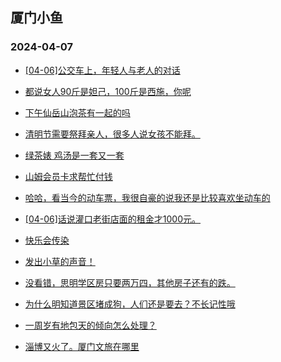 ## 厦门小鱼 
### 2024-04-07

+ [[04-06]公交车上，年轻人与老人的对话](http://bbs.xmfish.com/read-htm-tid-18171387.html)

+ [都说女人90斤是妲己，100斤是西施，你呢](http://bbs.xmfish.com/read-htm-tid-18171405.html)

+ [下午仙岳山泡茶有一起的吗](http://bbs.xmfish.com/read-htm-tid-18171417.html)

+ [清明节需要祭拜亲人，很多人说女孩不能拜。](http://bbs.xmfish.com/read-htm-tid-18171518.html)

+ [绿茶婊 鸡汤是一套又一套](http://bbs.xmfish.com/read-htm-tid-18171512.html)

+ [山姆会员卡求帮忙付钱](http://bbs.xmfish.com/read-htm-tid-18171503.html)

+ [哈哈，看当今的动车票，我很自豪的说我还是比较喜欢坐动车的](http://bbs.xmfish.com/read-htm-tid-18171505.html)

+ [[04-06]话说灌口老街店面的租金才1000元。](http://bbs.xmfish.com/read-htm-tid-18171439.html)

+ [快乐会传染](http://bbs.xmfish.com/read-htm-tid-18171527.html)

+ [发出小草的声音！](http://bbs.xmfish.com/read-htm-tid-18171502.html)

+ [没看错，思明学区房只要两万四，其他房子还有的跌。](http://bbs.xmfish.com/read-htm-tid-18171623.html)

+ [为什么明知道景区堵成狗，人们还是要去？不长记性哦](http://bbs.xmfish.com/read-htm-tid-18171610.html)

+ [一周岁有地包天的倾向怎么处理？](http://bbs.xmfish.com/read-htm-tid-18171443.html)

+ [淄博又火了。厦门文旅在哪里](http://bbs.xmfish.com/read-htm-tid-18171510.html)

